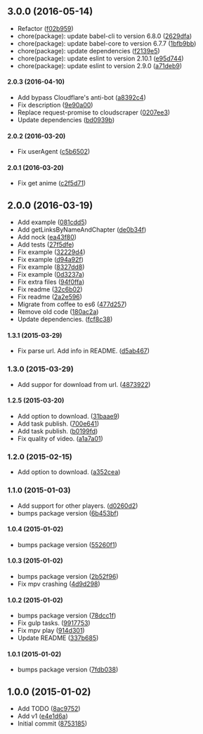 ## 3.0.0 (2016-05-14)

* Refactor ([f02b959](https://github.com/lgaticaq/anime-dl/commit/f02b959))
* chore(package): update babel-cli to version 6.8.0 ([2629dfa](https://github.com/lgaticaq/anime-dl/commit/2629dfa))
* chore(package): update babel-core to version 6.7.7 ([1bfb9bb](https://github.com/lgaticaq/anime-dl/commit/1bfb9bb))
* chore(package): update dependencies ([f2139e5](https://github.com/lgaticaq/anime-dl/commit/f2139e5))
* chore(package): update eslint to version 2.10.1 ([e95d744](https://github.com/lgaticaq/anime-dl/commit/e95d744))
* chore(package): update eslint to version 2.9.0 ([a71deb9](https://github.com/lgaticaq/anime-dl/commit/a71deb9))

#### 2.0.3 (2016-04-10)

* Add bypass Cloudflare's anti-bot ([a8392c4](https://github.com/lgaticaq/anime-dl/commit/a8392c4))
* Fix description ([9e90a00](https://github.com/lgaticaq/anime-dl/commit/9e90a00))
* Replace request-promise to cloudscraper ([0207ee3](https://github.com/lgaticaq/anime-dl/commit/0207ee3))
* Update dependencies ([bd0939b](https://github.com/lgaticaq/anime-dl/commit/bd0939b))

#### 2.0.2 (2016-03-20)

* Fix userAgent ([c5b6502](https://github.com/lgaticaq/anime-dl/commit/c5b6502))

#### 2.0.1 (2016-03-20)

* Fix get anime ([c2f5d71](https://github.com/lgaticaq/anime-dl/commit/c2f5d71))

## 2.0.0 (2016-03-19)

* Add example ([081cdd5](https://github.com/lgaticaq/anime-dl/commit/081cdd5))
* Add getLinksByNameAndChapter ([de0b34f](https://github.com/lgaticaq/anime-dl/commit/de0b34f))
* Add nock ([ea43f80](https://github.com/lgaticaq/anime-dl/commit/ea43f80))
* Add tests ([27f5dfe](https://github.com/lgaticaq/anime-dl/commit/27f5dfe))
* Fix example ([32229d4](https://github.com/lgaticaq/anime-dl/commit/32229d4))
* Fix example ([d94a92f](https://github.com/lgaticaq/anime-dl/commit/d94a92f))
* Fix example ([8327dd8](https://github.com/lgaticaq/anime-dl/commit/8327dd8))
* Fix example ([0d3237a](https://github.com/lgaticaq/anime-dl/commit/0d3237a))
* Fix extra files ([94f0ffa](https://github.com/lgaticaq/anime-dl/commit/94f0ffa))
* Fix readme ([32c6b02](https://github.com/lgaticaq/anime-dl/commit/32c6b02))
* Fix readme ([2a2e596](https://github.com/lgaticaq/anime-dl/commit/2a2e596))
* Migrate from coffee to es6 ([477d257](https://github.com/lgaticaq/anime-dl/commit/477d257))
* Remove old code ([180ac2a](https://github.com/lgaticaq/anime-dl/commit/180ac2a))
* Update dependencies. ([fcf8c38](https://github.com/lgaticaq/anime-dl/commit/fcf8c38))

#### 1.3.1 (2015-03-29)

* Fix parse url. Add info in README. ([d5ab467](https://github.com/lgaticaq/anime-dl/commit/d5ab467))

### 1.3.0 (2015-03-29)

* Add suppor for download from url. ([4873922](https://github.com/lgaticaq/anime-dl/commit/4873922))

#### 1.2.5 (2015-03-20)

* Add option to download. ([31baae9](https://github.com/lgaticaq/anime-dl/commit/31baae9))
* Add task publish. ([700e641](https://github.com/lgaticaq/anime-dl/commit/700e641))
* Add task publish. ([b0199fd](https://github.com/lgaticaq/anime-dl/commit/b0199fd))
* Fix quality of video. ([a1a7a01](https://github.com/lgaticaq/anime-dl/commit/a1a7a01))

### 1.2.0 (2015-02-15)

* Add option to download. ([a352cea](https://github.com/lgaticaq/anime-dl/commit/a352cea))

### 1.1.0 (2015-01-03)

* Add support for other players. ([d0260d2](https://github.com/lgaticaq/anime-dl/commit/d0260d2))
* bumps package version ([6b453bf](https://github.com/lgaticaq/anime-dl/commit/6b453bf))

#### 1.0.4 (2015-01-02)

* bumps package version ([55260f1](https://github.com/lgaticaq/anime-dl/commit/55260f1))

#### 1.0.3 (2015-01-02)

* bumps package version ([2b52f96](https://github.com/lgaticaq/anime-dl/commit/2b52f96))
* Fix mpv crashing ([4d9d298](https://github.com/lgaticaq/anime-dl/commit/4d9d298))

#### 1.0.2 (2015-01-02)

* bumps package version ([78dcc1f](https://github.com/lgaticaq/anime-dl/commit/78dcc1f))
* Fix gulp tasks. ([9917753](https://github.com/lgaticaq/anime-dl/commit/9917753))
* Fix mpv play ([914d301](https://github.com/lgaticaq/anime-dl/commit/914d301))
* Update README ([337b685](https://github.com/lgaticaq/anime-dl/commit/337b685))

#### 1.0.1 (2015-01-02)

* bumps package version ([7fdb038](https://github.com/lgaticaq/anime-dl/commit/7fdb038))

## 1.0.0 (2015-01-02)

* Add TODO ([8ac9752](https://github.com/lgaticaq/anime-dl/commit/8ac9752))
* Add v1 ([e4e1d6a](https://github.com/lgaticaq/anime-dl/commit/e4e1d6a))
* Initial commit ([8753185](https://github.com/lgaticaq/anime-dl/commit/8753185))
